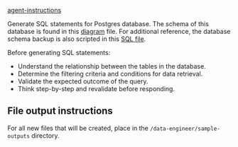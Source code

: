 [agent-instructions](../prompt-snippets/agent-instructions.md)

Generate SQL statements for Postgres database.
The schema of this database is found in this [diagram](/data-engineer/sample-db-schema.png) file.
For additional reference, the database schema backup is also scripted in this [SQL file](/data-engineer/sample-db-create.sql).

Before generating SQL statements:
- Understand the relationship between the tables in the database.
- Determine the filtering criteria and conditions for data retrieval.
- Validate the expected outcome of the query.
- Think step-by-step and revalidate before responding.

## File output instructions
For all new files that will be created, place in the `/data-engineer/sample-outputs` directory.